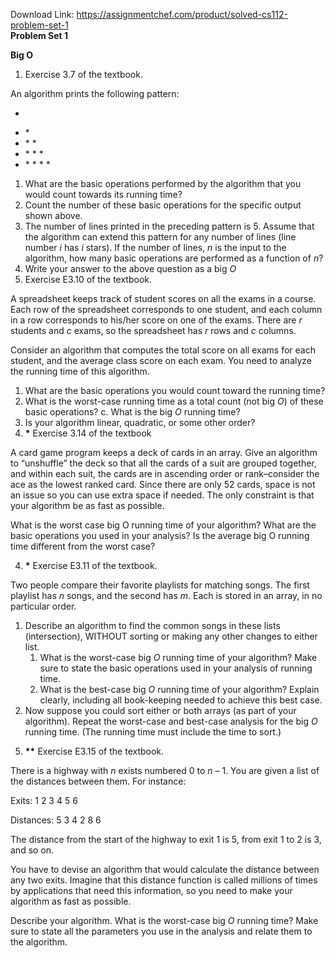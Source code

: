 Download Link: https://assignmentchef.com/product/solved-cs112-problem-set-1
<br>
<strong>Problem Set 1</strong>

<strong>Big O</strong>

<ol>

 <li>Exercise 3.7 of the textbook.</li>

</ol>

An algorithm prints the following pattern:

*

<ul>

 <li>*</li>

 <li>* *</li>

 <li>* * *</li>

 <li>* * * *</li>

</ul>

<ol>

 <li>What are the basic operations performed by the algorithm that you would count towards its running time?</li>

 <li>Count the number of these basic operations for the specific output shown above.</li>

 <li>The number of lines printed in the preceding pattern is 5. Assume that the algorithm can extend this pattern for any number of lines (line number <em>i</em> has <em>i</em> stars). If the number of lines, <em>n</em> is the input to the algorithm, how many basic operations are performed as a function of <em>n</em>?</li>

 <li>Write your answer to the above question as a big <em>O</em></li>

 <li>Exercise E3.10 of the textbook.</li>

</ol>

A spreadsheet keeps track of student scores on all the exams in a course.  Each row of the spreadsheet corresponds to one student, and each column in a row corresponds to his/her score on one of the exams.  There are <em>r</em> students and <em>c</em> exams, so the spreadsheet has <em>r</em> rows and <em>c </em>columns.

Consider an algorithm that computes the total score on all exams for each student, and the average class score on each exam.  You need to analyze the running time of this algorithm.

<ol>

 <li>What are the basic operations you would count toward the running time?</li>

 <li>What is the worst-case running time as a total count (not big <em>O</em>) of these basic operations? c. What is the big <em>O</em> running time?</li>

 <li>Is your algorithm linear, quadratic, or some other order?</li>

 <li><strong>*</strong> Exercise 3.14 of the textbook</li>

</ol>

A card game program keeps a deck of cards in an array. Give an algorithm to “unshuffle” the deck so that all the cards of a suit are grouped together, and within each suit, the cards are in ascending order or rank–consider the ace as the lowest ranked card. Since there are only 52 cards, space is not an issue so you can use extra space if needed. The only constraint is that your algorithm be as fast as possible.

What is the worst case big O running time of your algorithm? What are the basic operations you used in your analysis? Is the average big O running time different from the worst case?

<ol start="4">

 <li><strong>*</strong> Exercise E3.11 of the textbook.</li>

</ol>

Two people compare their favorite playlists for matching songs.  The first playlist has <em>n</em> songs, and the second has <em>m</em>.  Each is stored in an array, in no particular order.

<ol>

 <li>Describe an algorithm to find the common songs in these lists (intersection), WITHOUT sorting or making any other changes to either list.

  <ol>

   <li>What is the worst-case big <em>O</em> running time of your algorithm? Make sure to state the basic operations used in your analysis of running time.</li>

   <li>What is the best-case big <em>O</em> running time of your algorithm? Explain clearly, including all book-keeping needed to achieve this best case.</li>

  </ol></li>

 <li>Now suppose you could sort either or both arrays (as part of your algorithm). Repeat the worst-case and best-case analysis for the big <em>O</em> running time. (The running time must include the time to sort.)</li>

</ol>

<ol start="5">

 <li><strong>**</strong> Exercise E3.15 of the textbook.</li>

</ol>

There is a highway with <em>n</em> exists numbered 0 to <em>n</em> – 1.  You are given a list of the distances between them.  For instance:

Exits:     1   2   3   4   5   6

Distances: 5   3   4   2   8   6

The distance from the start of the highway to exit 1 is 5, from exit 1 to 2 is 3, and so on.

You have to devise an algorithm that would calculate the distance between any two exits.  Imagine that this distance function is called millions of times by applications that need this information, so you need to make your algorithm as fast as possible.

Describe your algorithm.  What is the worst-case big <em>O</em> running time?  Make sure to state all the parameters you use in the analysis and relate them to the algorithm.